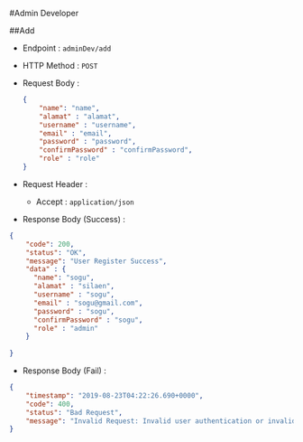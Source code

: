 #Admin Developer

##Add

+ Endpoint : ``adminDev/add``
+ HTTP Method : `POST`
+ Request Body :
  
  ```json
  {
      "name": "name",
      "alamat" : "alamat",
      "username" : "username",
      "email" : "email",
      "password" : "password",
      "confirmPassword" : "confirmPassword",
      "role" : "role"
  }
  ```
+ Request Header :
  + Accept : `application/json`
+ Response Body (Success) :

```json
{
    "code": 200,
    "status": "OK",
    "message": "User Register Success",
    "data" : {
      "name": "sogu",
      "alamat" : "silaen",
      "username" : "sogu",
      "email" : "sogu@gmail.com",
      "password" : "sogu",
      "confirmPassword" : "sogu",
      "role" : "admin"
    }
     
}
```
+ Response Body (Fail) :

```json
{
    "timestamp": "2019-08-23T04:22:26.690+0000",
    "code": 400,
    "status": "Bad Request",
    "message": "Invalid Request: Invalid user authentication or invalid request format"
}
```
